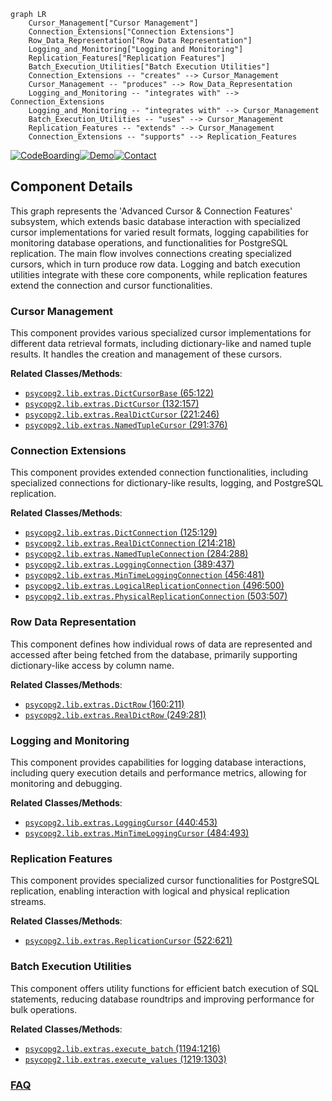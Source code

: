 ```mermaid
graph LR
    Cursor_Management["Cursor Management"]
    Connection_Extensions["Connection Extensions"]
    Row_Data_Representation["Row Data Representation"]
    Logging_and_Monitoring["Logging and Monitoring"]
    Replication_Features["Replication Features"]
    Batch_Execution_Utilities["Batch Execution Utilities"]
    Connection_Extensions -- "creates" --> Cursor_Management
    Cursor_Management -- "produces" --> Row_Data_Representation
    Logging_and_Monitoring -- "integrates with" --> Connection_Extensions
    Logging_and_Monitoring -- "integrates with" --> Cursor_Management
    Batch_Execution_Utilities -- "uses" --> Cursor_Management
    Replication_Features -- "extends" --> Cursor_Management
    Connection_Extensions -- "supports" --> Replication_Features
```
[![CodeBoarding](https://img.shields.io/badge/Generated%20by-CodeBoarding-9cf?style=flat-square)](https://github.com/CodeBoarding/CodeBoarding)[![Demo](https://img.shields.io/badge/Try%20our-Demo-blue?style=flat-square)](https://www.codeboarding.org/demo)[![Contact](https://img.shields.io/badge/Contact%20us%20-%20contact@codeboarding.org-lightgrey?style=flat-square)](mailto:contact@codeboarding.org)

## Component Details

This graph represents the 'Advanced Cursor & Connection Features' subsystem, which extends basic database interaction with specialized cursor implementations for varied result formats, logging capabilities for monitoring database operations, and functionalities for PostgreSQL replication. The main flow involves connections creating specialized cursors, which in turn produce row data. Logging and batch execution utilities integrate with these core components, while replication features extend the connection and cursor functionalities.

### Cursor Management
This component provides various specialized cursor implementations for different data retrieval formats, including dictionary-like and named tuple results. It handles the creation and management of these cursors.


**Related Classes/Methods**:

- <a href="https://github.com/psycopg/psycopg2/blob/master/lib/extras.py#L65-L122" target="_blank" rel="noopener noreferrer">`psycopg2.lib.extras.DictCursorBase` (65:122)</a>
- <a href="https://github.com/psycopg/psycopg2/blob/master/lib/extras.py#L132-L157" target="_blank" rel="noopener noreferrer">`psycopg2.lib.extras.DictCursor` (132:157)</a>
- <a href="https://github.com/psycopg/psycopg2/blob/master/lib/extras.py#L221-L246" target="_blank" rel="noopener noreferrer">`psycopg2.lib.extras.RealDictCursor` (221:246)</a>
- <a href="https://github.com/psycopg/psycopg2/blob/master/lib/extras.py#L291-L376" target="_blank" rel="noopener noreferrer">`psycopg2.lib.extras.NamedTupleCursor` (291:376)</a>


### Connection Extensions
This component provides extended connection functionalities, including specialized connections for dictionary-like results, logging, and PostgreSQL replication.


**Related Classes/Methods**:

- <a href="https://github.com/psycopg/psycopg2/blob/master/lib/extras.py#L125-L129" target="_blank" rel="noopener noreferrer">`psycopg2.lib.extras.DictConnection` (125:129)</a>
- <a href="https://github.com/psycopg/psycopg2/blob/master/lib/extras.py#L214-L218" target="_blank" rel="noopener noreferrer">`psycopg2.lib.extras.RealDictConnection` (214:218)</a>
- <a href="https://github.com/psycopg/psycopg2/blob/master/lib/extras.py#L284-L288" target="_blank" rel="noopener noreferrer">`psycopg2.lib.extras.NamedTupleConnection` (284:288)</a>
- <a href="https://github.com/psycopg/psycopg2/blob/master/lib/extras.py#L389-L437" target="_blank" rel="noopener noreferrer">`psycopg2.lib.extras.LoggingConnection` (389:437)</a>
- <a href="https://github.com/psycopg/psycopg2/blob/master/lib/extras.py#L456-L481" target="_blank" rel="noopener noreferrer">`psycopg2.lib.extras.MinTimeLoggingConnection` (456:481)</a>
- <a href="https://github.com/psycopg/psycopg2/blob/master/lib/extras.py#L496-L500" target="_blank" rel="noopener noreferrer">`psycopg2.lib.extras.LogicalReplicationConnection` (496:500)</a>
- <a href="https://github.com/psycopg/psycopg2/blob/master/lib/extras.py#L503-L507" target="_blank" rel="noopener noreferrer">`psycopg2.lib.extras.PhysicalReplicationConnection` (503:507)</a>


### Row Data Representation
This component defines how individual rows of data are represented and accessed after being fetched from the database, primarily supporting dictionary-like access by column name.


**Related Classes/Methods**:

- <a href="https://github.com/psycopg/psycopg2/blob/master/lib/extras.py#L160-L211" target="_blank" rel="noopener noreferrer">`psycopg2.lib.extras.DictRow` (160:211)</a>
- <a href="https://github.com/psycopg/psycopg2/blob/master/lib/extras.py#L249-L281" target="_blank" rel="noopener noreferrer">`psycopg2.lib.extras.RealDictRow` (249:281)</a>


### Logging and Monitoring
This component provides capabilities for logging database interactions, including query execution details and performance metrics, allowing for monitoring and debugging.


**Related Classes/Methods**:

- <a href="https://github.com/psycopg/psycopg2/blob/master/lib/extras.py#L440-L453" target="_blank" rel="noopener noreferrer">`psycopg2.lib.extras.LoggingCursor` (440:453)</a>
- <a href="https://github.com/psycopg/psycopg2/blob/master/lib/extras.py#L484-L493" target="_blank" rel="noopener noreferrer">`psycopg2.lib.extras.MinTimeLoggingCursor` (484:493)</a>


### Replication Features
This component provides specialized cursor functionalities for PostgreSQL replication, enabling interaction with logical and physical replication streams.


**Related Classes/Methods**:

- <a href="https://github.com/psycopg/psycopg2/blob/master/lib/extras.py#L522-L621" target="_blank" rel="noopener noreferrer">`psycopg2.lib.extras.ReplicationCursor` (522:621)</a>


### Batch Execution Utilities
This component offers utility functions for efficient batch execution of SQL statements, reducing database roundtrips and improving performance for bulk operations.


**Related Classes/Methods**:

- <a href="https://github.com/psycopg/psycopg2/blob/master/lib/extras.py#L1194-L1216" target="_blank" rel="noopener noreferrer">`psycopg2.lib.extras.execute_batch` (1194:1216)</a>
- <a href="https://github.com/psycopg/psycopg2/blob/master/lib/extras.py#L1219-L1303" target="_blank" rel="noopener noreferrer">`psycopg2.lib.extras.execute_values` (1219:1303)</a>




### [FAQ](https://github.com/CodeBoarding/GeneratedOnBoardings/tree/main?tab=readme-ov-file#faq)